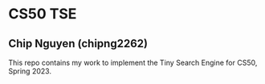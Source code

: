# CS50 TSE
## Chip Nguyen (chipng2262)

This repo contains my work to implement the Tiny Search Engine for CS50, Spring 2023.